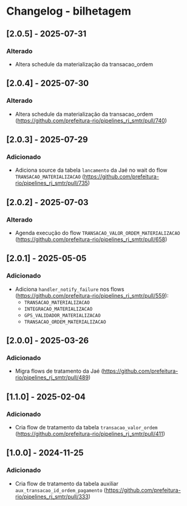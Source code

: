 # Changelog - bilhetagem

## [2.0.5] - 2025-07-31

### Alterado

- Altera schedule da materialização da transacao_ordem

## [2.0.4] - 2025-07-30

### Alterado

- Altera schedule da materialização da transacao_ordem (https://github.com/prefeitura-rio/pipelines_rj_smtr/pull/740)

## [2.0.3] - 2025-07-29

### Adicionado

- Adiciona source da tabela `lancamento` da Jaé no wait do flow `TRANSACAO_MATERIALIZACAO` (https://github.com/prefeitura-rio/pipelines_rj_smtr/pull/735)

## [2.0.2] - 2025-07-03

### Alterado

- Agenda execução do flow `TRANSACAO_VALOR_ORDEM_MATERIALIZACAO` (https://github.com/prefeitura-rio/pipelines_rj_smtr/pull/658)

## [2.0.1] - 2025-05-05

### Adicionado

- Adiciona `handler_notify_failure` nos flows (https://github.com/prefeitura-rio/pipelines_rj_smtr/pull/559):
  - `TRANSACAO_MATERIALIZACAO`
  - `INTEGRACAO_MATERIALIZACAO`
  - `GPS_VALIDADOR_MATERIALIZACAO`
  - `TRANSACAO_ORDEM_MATERIALIZACAO`

## [2.0.0] - 2025-03-26

### Adicionado

- Migra flows de tratamento da Jaé (https://github.com/prefeitura-rio/pipelines_rj_smtr/pull/489)

## [1.1.0] - 2025-02-04

### Adicionado

- Cria flow de tratamento da tabela `transacao_valor_ordem` (https://github.com/prefeitura-rio/pipelines_rj_smtr/pull/411)

## [1.0.0] - 2024-11-25

### Adicionado

- Cria flow de tratamento da tabela auxiliar `aux_transacao_id_ordem_pagamento` (https://github.com/prefeitura-rio/pipelines_rj_smtr/pull/333)